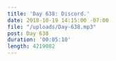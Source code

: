 ```yaml
---
title: 'Day 638: Discord.'
date: 2018-10-19 14:15:00 -07:00
file: "/uploads/Day-638.mp3"
post: Day 638
duration: '00:05:10'
length: 4219082
---
```


